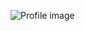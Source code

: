 ![Profile image](https://avatars1.githubusercontent.com/u/16743177?s=400&u=15939eea87cf17d0c0741e956b7b285a02763e23&v=4)
